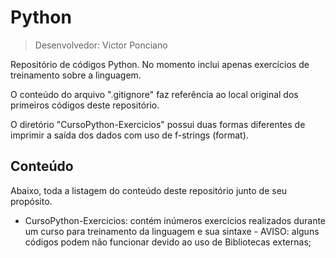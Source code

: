 # Python

> Desenvolvedor: Victor Ponciano

Repositório de códigos Python. No momento inclui apenas exercícios de treinamento sobre a linguagem.

O conteúdo do arquivo ".gitignore" faz referência ao local original dos primeiros códigos deste repositório.

O diretório "CursoPython-Exercicios" possui duas formas diferentes de imprimir a saída dos dados com uso de f-strings (format).

## Conteúdo

Abaixo, toda a listagem do conteúdo deste repositório junto de seu propósito.

+ CursoPython-Exercicios: contém inúmeros exercícios realizados durante um curso para treinamento da linguagem e sua sintaxe - AVISO: alguns códigos podem não funcionar devido ao uso de Bibliotecas externas;